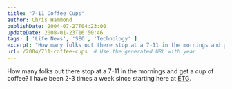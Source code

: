 ```yaml
---
title: "7-11 Coffee Cups"
author: Chris Hammond
publishDate: 2004-07-27T04:23:00
updateDate: 2008-01-23T16:50:46
tags: [ 'Life News', 'SEO', 'Technology' ]
excerpt: "How many folks out there stop at a 7-11 in the mornings and get a cup of coffee? I have been 2-3 times a week since starting here at..."
url: /2004/711-coffee-cups  # Use the generated URL with year
---
```

How many folks out there stop at a 7-11 in the mornings and get a cup of coffee? I have been 2-3 times a week since starting here at <a title="ETG" href="https://www.emerging-tech.com/" target="_blank">ETG</a>.
